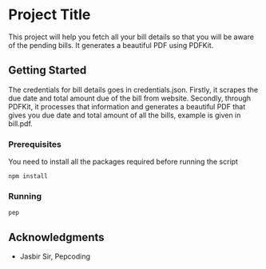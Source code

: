 # Project Title

This project will help you fetch all your bill details so that you will be aware of the pending bills. It generates a beautiful PDF using PDFKit.

## Getting Started

The credentials for bill details goes in credentials.json. Firstly, it scrapes the due date and total amount due of the bill from website. Secondly, through PDFKit, it processes that information and generates a beautiful PDF that gives you due date and total amount of all the bills, example is given in bill.pdf.

### Prerequisites

You need to install all the packages required before running the script

```
npm install
```

### Running

```
pep
```

## Acknowledgments

* Jasbir Sir, Pepcoding
